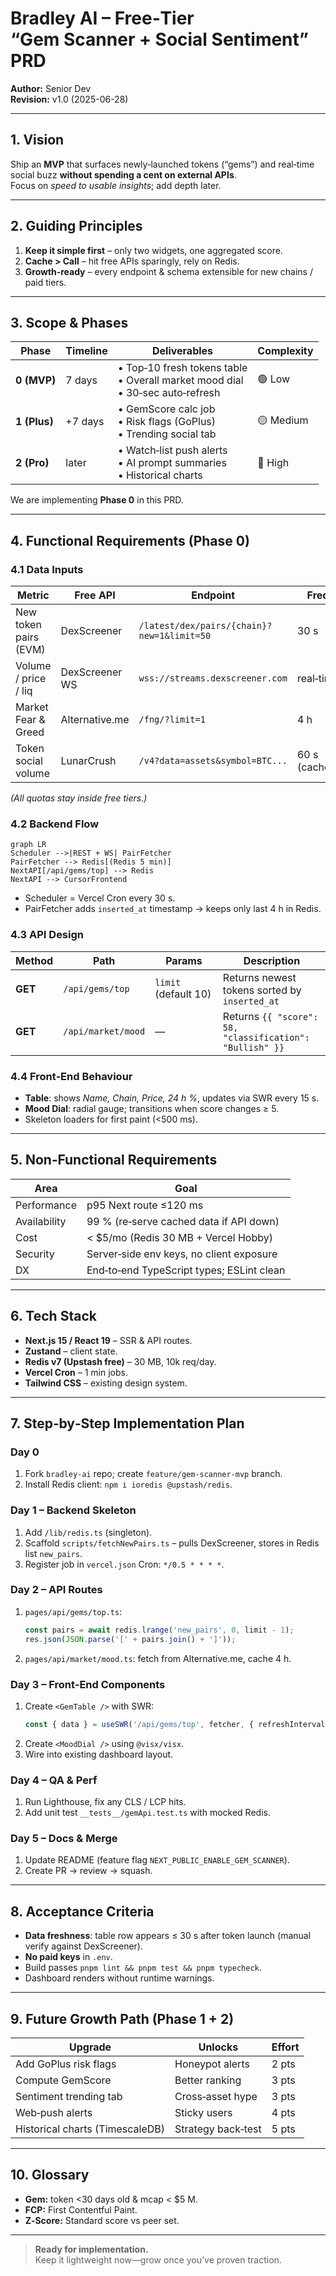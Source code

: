 # Bradley AI – Free‑Tier “Gem Scanner + Social Sentiment” PRD  
**Author:** Senior Dev  
**Revision:** v1.0 (2025-06-28)  

---

## 1. Vision  

Ship an **MVP** that surfaces newly‑launched tokens (“gems”) and real‑time social buzz **without spending a cent on external APIs**.  
Focus on *speed to usable insights*; add depth later.

---

## 2. Guiding Principles  

1. **Keep it simple first** – only two widgets, one aggregated score.  
2. **Cache > Call** – hit free APIs sparingly, rely on Redis.  
3. **Growth‑ready** – every endpoint & schema extensible for new chains / paid tiers.

---

## 3. Scope & Phases  

| Phase | Timeline | Deliverables | Complexity |
|-------|----------|--------------|------------|
| **0 (MVP)** | 7 days | • Top‑10 fresh tokens table<br>• Overall market mood dial<br>• 30‑sec auto‑refresh | 🟢 Low |
| **1 (Plus)** | +7 days | • GemScore calc job<br>• Risk flags (GoPlus)<br>• Trending social tab | 🟡 Medium |
| **2 (Pro)** | later | • Watch‑list push alerts<br>• AI prompt summaries<br>• Historical charts | 🔵 High |

We are implementing **Phase 0** in this PRD.

---

## 4. Functional Requirements (Phase 0)  

### 4.1 Data Inputs  

| Metric | Free API | Endpoint | Freq |
|--------|----------|----------|------|
| New token pairs (EVM) | DexScreener | `/latest/dex/pairs/{chain}?new=1&limit=50` | 30 s |
| Volume / price / liq | DexScreener WS | `wss://streams.dexscreener.com` | real‑time |
| Market Fear & Greed | Alternative.me | `/fng/?limit=1` | 4 h |
| Token social volume | LunarCrush | `/v4?data=assets&symbol=BTC...` | 60 s (cache) |

*(All quotas stay inside free tiers.)*

### 4.2 Backend Flow  

```mermaid
graph LR
Scheduler -->|REST + WS| PairFetcher
PairFetcher --> Redis[(Redis 5 min)]
NextAPI[/api/gems/top] --> Redis
NextAPI --> CursorFrontend
```

* Scheduler = Vercel Cron every 30 s.  
* PairFetcher adds `inserted_at` timestamp → keeps only last 4 h in Redis.

### 4.3 API Design  

| Method | Path | Params | Description |
|--------|------|--------|-------------|
| **GET** | `/api/gems/top` | `limit` (default 10) | Returns newest tokens sorted by `inserted_at` |
| **GET** | `/api/market/mood` | — | Returns `{{ "score": 58, "classification": "Bullish" }}` |

### 4.4 Front‑End Behaviour  

* **Table**: shows *Name, Chain, Price, 24 h %*, updates via SWR every 15 s.  
* **Mood Dial**: radial gauge; transitions when score changes ≥ 5.  
* Skeleton loaders for first paint (<500 ms).  

---

## 5. Non‑Functional Requirements  

| Area | Goal |
|------|------|
| Performance | p95 Next route ≤120 ms |
| Availability | 99 % (re‑serve cached data if API down) |
| Cost | < $5/mo (Redis 30 MB + Vercel Hobby) |
| Security | Server‑side env keys, no client exposure |
| DX | End‑to‑end TypeScript types; ESLint clean |

---

## 6. Tech Stack  

* **Next.js 15 / React 19** – SSR & API routes.  
* **Zustand** – client state.  
* **Redis v7 (Upstash free)** – 30 MB, 10k req/day.  
* **Vercel Cron** – 1 min jobs.  
* **Tailwind CSS** – existing design system.  

---

## 7. Step‑by‑Step Implementation Plan  

### Day 0  
1. Fork `bradley-ai` repo; create `feature/gem-scanner-mvp` branch.  
2. Install Redis client: `npm i ioredis @upstash/redis`.

### Day 1 – Backend Skeleton  
1. Add `/lib/redis.ts` (singleton).  
2. Scaffold `scripts/fetchNewPairs.ts` – pulls DexScreener, stores in Redis list `new_pairs`.  
3. Register job in `vercel.json` Cron: `*/0.5 * * * *`.

### Day 2 – API Routes  
1. `pages/api/gems/top.ts`:  
   ```ts
   const pairs = await redis.lrange('new_pairs', 0, limit - 1);
   res.json(JSON.parse('[' + pairs.join() + ']'));
   ```  
2. `pages/api/market/mood.ts`: fetch from Alternative.me, cache 4 h.

### Day 3 – Front‑End Components  
1. Create `<GemTable />` with SWR:  
   ```ts
   const { data } = useSWR('/api/gems/top', fetcher, { refreshInterval: 15000 });
   ```  
2. Create `<MoodDial />` using `@visx/visx`.  
3. Wire into existing dashboard layout.

### Day 4 – QA & Perf  
1. Run Lighthouse, fix any CLS / LCP hits.  
2. Add unit test `__tests__/gemApi.test.ts` with mocked Redis.

### Day 5 – Docs & Merge  
1. Update README (feature flag `NEXT_PUBLIC_ENABLE_GEM_SCANNER`).  
2. Create PR → review → squash.

---

## 8. Acceptance Criteria  

- **Data freshness**: table row appears ≤ 30 s after token launch (manual verify against DexScreener).  
- **No paid keys** in `.env`.  
- Build passes `pnpm lint && pnpm test && pnpm typecheck`.  
- Dashboard renders without runtime warnings.

---

## 9. Future Growth Path (Phase 1 + 2)  

| Upgrade | Unlocks | Effort |
|---------|---------|--------|
| Add GoPlus risk flags | Honeypot alerts | 2 pts |
| Compute GemScore | Better ranking | 3 pts |
| Sentiment trending tab | Cross‑asset hype | 3 pts |
| Web‑push alerts | Sticky users | 4 pts |
| Historical charts (TimescaleDB) | Strategy back‑test | 5 pts |

---

## 10. Glossary  

* **Gem:** token <30 days old & mcap < $5 M.  
* **FCP:** First Contentful Paint.  
* **Z‑Score:** Standard score vs peer set.  

---

> **Ready for implementation.**  
> Keep it lightweight now—grow once you’ve proven traction.
